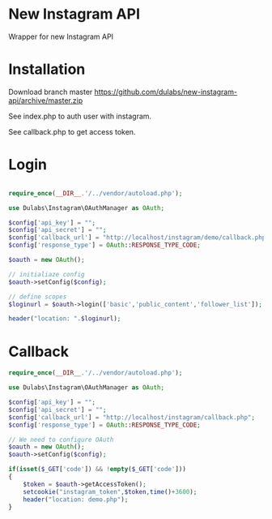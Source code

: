 # New Instagram API

Wrapper for new Instagram API 

# Installation

Download branch master
https://github.com/dulabs/new-instagram-api/archive/master.zip

See index.php to auth user with instagram.

See callback.php to get access token.

# Login

```php 

require_once(__DIR__.'/../vendor/autoload.php');

use Dulabs\Instagram\OAuthManager as OAuth;

$config['api_key'] = "";
$config['api_secret'] = "";
$config['callback_url'] = "http://localhost/instagram/demo/callback.php";
$config['response_type'] = OAuth::RESPONSE_TYPE_CODE;

$oauth = new OAuth();

// initialiaze config
$oauth->setConfig($config);

// define scopes
$loginurl = $oauth->login(['basic','public_content','follower_list']);

header("location: ".$loginurl);
```

# Callback

```php
require_once(__DIR__.'/../vendor/autoload.php');

use Dulabs\Instagram\OAuthManager as OAuth;

$config['api_key'] = "";
$config['api_secret'] = "";
$config['callback_url'] = "http://localhost/instagram/callback.php";
$config['response_type'] = OAuth::RESPONSE_TYPE_CODE;

// We need to configure OAuth
$oauth = new OAuth();
$oauth->setConfig($config);

if(isset($_GET['code']) && !empty($_GET['code']))
{
	$token = $oauth->getAccessToken();
	setcookie("instagram_token",$token,time()+3600);
	header("location: demo.php");
}
```